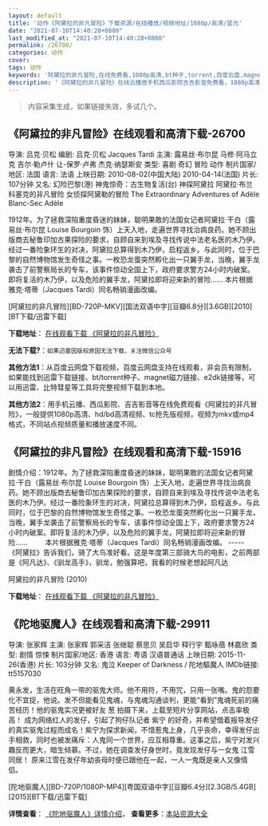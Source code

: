 ```yaml
---
layout: default
title: '动作《阿黛拉的非凡冒险》下载资源/在线播放/视频地址/1080p/高清/蓝光'
date: "2021-07-10T14:40:28+0800"
last_modified_at: "2021-07-10T14:40:28+0800"
permalink: /26700/
categories: 动作
cover:
tags: 动作
keywords: '阿黛拉的非凡冒险,在线免费看,1080p高清,bt种子,torrent,百度云盘,magnet,磁力链,迅雷下载资源'
description: '《阿黛拉的非凡冒险》在线云播放手机西瓜影院吉吉影音免费看，1080p高清bd/hd未删减完整版和tc抢先枪版，mkv/mp4格式，附带bt/torrent种子、magnet/磁力链、百度云盘、网盘资源迅雷下载链接'
---
```


>内容采集生成，如果链接失效，多试几个。


## 《阿黛拉的非凡冒险》在线观看和高清下载-26700

导演: 吕克·贝松 编剧: 吕克·贝松 Jacques Tardi 主演: 露易丝·布尔昆 马修·阿马立克 吉尔·勒卢什 让-保罗·卢弗 杰克·纳瑟斯安 类型: 喜剧 奇幻 冒险 动作 制片国家/地区: 法国 语言: 法语 上映日期: 2010-08-02(中国大陆) 2010-04-14(法国) 片长: 107分钟 又名: 幻险巴黎(港) 神鬼惊奇：古生物复活(台) 神探阿黛拉 阿黛拉·布兰科塞克的非凡冒险 女侦探阿黛勒的冒险 The Extraordinary Adventures of Adèle Blanc-Sec Adèle

1912年。为了拯救深陷重度昏迷的妹妹，聪明果敢的法国女记者阿黛拉·干白（露易丝·布尔昆 Louise Bourgoin 饰）上天入地，走遍世界寻找治病良药。她不顾出版商去秘鲁印加古果探险的要求，自顾自来到埃及寻找传说中法老名医的木乃伊。经过一番险象环生的对决，阿黛拉总算得到木乃伊，启程返乡。与此同时，位于巴黎的自然博物馆发生奇怪之事。一枚恐龙蛋突然孵化出一只翼手龙，当晚，翼手龙袭击了前警察局长的专车，该事件惊动全国上下，政府要求警方24小时内破案。即将复活的木乃伊，以及危险的翼手龙，阿黛拉即将迎来新的冒险…… 本片根据雅克·塔蒂（Jacques Tardi）同名畅销漫画改编。


[阿黛拉的非凡冒险][BD-720P-MKV][国法双语中字][豆瓣6.8分][3.6GB][2010][BT下载/迅雷下载]

**下载地址**： [在线观看下载 《阿黛拉的非凡冒险》](https://www.btdx8.com/torrent/les_aventures_extraordinaires_2010.html) 


**无法下载?**：`如果迅雷因版权原因无法下载，关注微信公众号 `

**其他方法1**：从百度云网盘下载视频，百度云网盘支持在线观看，非会员有限制，如果能找到迅雷下载链接、bt/torrent种子、magnet磁力链接、e2dk链接等，可以用迅雷、比特彗星等工具将完整视频下载到本地。

**其他方法2**：用手机云播、西瓜影院、吉吉影音等在线免费观看《阿黛拉的非凡冒险》，一般提供1080p高清、hd/bd高清视频、tc抢先版视频，视频为mkv或mp4格式，不同站点视频质量和播放速度不同。


## 《阿黛拉的非凡冒险》在线观看和高清下载-15916

剧情介绍：1912年。为了拯救深陷重度昏迷的妹妹，聪明果敢的法国女记者阿黛拉·干白（露易丝·布尔昆 Louise Bourgoin 饰）上天入地，走遍世界寻找治病良药。她不顾出版商去秘鲁印加古果探险的要求，自顾自来到埃及寻找传说中法老名医的木乃伊。经过一番险象环生的对决，阿黛拉总算得到木乃伊，启程返乡。与此同时，位于巴黎的自然博物馆发生奇怪之事。一枚恐龙蛋突然孵化出一只翼手龙，当晚，翼手龙袭击了前警察局长的专车，该事件惊动全国上下，政府要求警方24小时内破案。即将复活的木乃伊，以及危险的翼手龙，阿黛拉即将迎来新的冒险……  　　本片根据雅克·塔蒂（Jacques Tardi）同名畅销漫画改编。 ----- 《阿黛拉》告诉我们，骑了大鸟准好看。这是年度第三部骑大鸟的电影，之前两部是《阿凡达》、《驯龙高手》，驯龙，勉强算吧，我看的时候老想起阿凡达


阿黛拉的非凡冒险 (2010)

**下载地址**： [在线观看下载 《阿黛拉的非凡冒险》](https://www.btbtdy.me/btdy/dy4340.html) 


## 《陀地驱魔人》在线观看和高清下载-29911

导演: 张家辉 主演: 张家辉 郭采洁 张继聪 蔡思贝 吴启华 释行宇 甄咏蓓 林嘉欣 类型: 剧情 惊悚 制片国家/地区: 香港 语言: 粤语 汉语普通话 上映日期: 2015-11-26(香港) 片长: 103分钟 又名: 鬼泣 Keeper of Darkness / 陀地驅魔人 IMDb链接: tt5157030

黄永发，生活在旺角一带的驱鬼大师。他不用符，不用咒，只用一张嘴。鬼的怨要化不宜捉，他说。发不但能看见鬼魂，与鬼魂沟通谈判，更能“看到”鬼魂死前的痛苦经历！他的驱鬼实况更被好友 葱 拍摄下来，上载至短片分享网站，点击率极高！ 成为网络红人的发仔，引起了狗仔队记者 紫宁 的好奇，并希望借着报导发仔的真实驱鬼过程而成名！紫宁为探求新闻，不惜惹鬼上身，几乎丧命，幸得发仔出手相救，同时也被发痛斥：人鬼同一个世界，应互相尊重。这事之后，紫宁对发兴趣反而更大，暗生倾慕。不过，她在调查发仔身世时，竟发现发仔与一女鬼 江雪 同居！ 原来江雪在发仔年幼丧母时便已跟他在一起，一人一鬼既是亲人又像情侣。


[陀地驱魔人][BD-720P/1080P-MP4][粤国双语中字][豆瓣6.4分][2.3GB/5.4GB][2015][BT下载/迅雷下载]

**详情查看**： [《陀地驱魔人》详情介绍](/movie/29911/)， **查看更多**：[本站资源大全](/movie/t/all/)

